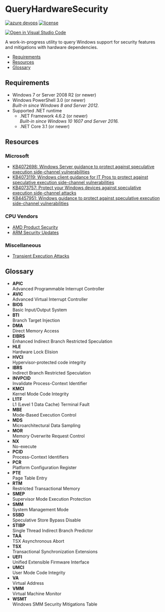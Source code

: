 QueryHardwareSecurity
=====================

[![azure devops](https://dev.azure.com/nexiom/QueryHardwareSecurity/_apis/build/status/QueryHardwareSecurity?branchName=stable)](https://dev.azure.com/nexiom/QueryHardwareSecurity/_build/latest?definitionId=1&branchName=stable)
[![license](https://img.shields.io/github/license/ralish/QueryHardwareSecurity)](https://choosealicense.com/licenses/mit/)

[![Open in Visual Studio Code](https://open.vscode.dev/badges/open-in-vscode.svg)](https://open.vscode.dev/ralish/QueryHardwareSecurity)

A work-in-progress utility to query Windows support for security features and mitigations with hardware dependencies.

- [Requirements](#requirements)
- [Resources](#resources)
- [Glossary](#glossary)

Requirements
------------

- Windows 7 or Server 2008 R2 (or newer)
- Windows PowerShell 3.0 (or newer)  
  *Built-in since Windows 8 and Server 2012.*
- Supported .NET runtime
  - .NET Framework 4.6.2 (or newer)  
    *Built-in since Windows 10 1607 and Server 2016.*
  - .NET Core 3.1 (or newer)  

Resources
---------

### Microsoft

- [KB4072698: Windows Server guidance to protect against speculative execution side-channel vulnerabilities](https://support.microsoft.com/en-us/help/4072698)
- [KB4073119: Windows client guidance for IT Pros to protect against speculative execution side-channel vulnerabilities](https://support.microsoft.com/en-us/help/4073119)
- [KB4073757: Protect your Windows devices against speculative execution side-channel attacks](https://support.microsoft.com/en-us/help/4073757)
- [KB4457951: Windows guidance to protect against speculative execution side-channel vulnerabilities](https://support.microsoft.com/en-us/help/4457951)

### CPU Vendors

- [AMD Product Security](https://www.amd.com/en/corporate/product-security)
- [ARM Security Updates](https://developer.arm.com/support/arm-security-updates)

### Miscellaneous

- [Transient Execution Attacks](https://transient.fail/)

Glossary
--------

- **APIC**  
  Advanced Programmable Interrupt Controller
- **AVIC**  
  Advanced Virtual Interrupt Controller
- **BIOS**  
  Basic Input/Output System
- **BTI**  
  Branch Target Injection
- **DMA**  
  Direct Memory Access
- **EIBRS**  
  Enhanced Indirect Branch Restricted Speculation
- **HLE**  
  Hardware Lock Elision
- **HVCI**  
  Hypervisor-protected code integrity
- **IBRS**  
  Indirect Branch Restricted Speculation
- **INVPCID**  
  Invalidate Process-Context Identifier
- **KMCI**  
  Kernel Mode Code Integrity
- **L1TF**  
  L1 (Level 1 Data Cache) Terminal Fault
- **MBE**  
  Mode-Based Execution Control
- **MDS**  
  Microarchitectural Data Sampling
- **MOR**  
  Memory Overwrite Request Control
- **NX**  
  No-execute
- **PCID**  
  Process-Context Identifiers
- **PCR**  
  Platform Configuration Register
- **PTE**  
  Page Table Entry
- **RTM**  
  Restricted Transactional Memory
- **SMEP**  
  Supervisor Mode Execution Protection
- **SMM**  
  System Management Mode
- **SSBD**  
  Speculative Store Bypass Disable
- **STIBP**  
  Single Thread Indirect Branch Predictor
- **TAA**  
  TSX Asynchronous Abort
- **TSX**  
  Transactional Synchronization Extensions
- **UEFI**  
  Unified Extensible Firmware Interface
- **UMCI**  
  User Mode Code Integrity
- **VA**  
  Virtual Address
- **VMM**  
  Virtual Machine Monitor
- **WSMT**  
  Windows SMM Security Mitigations Table

